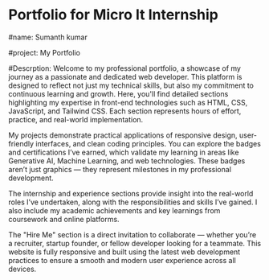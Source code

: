 
# Portfolio for Micro It Internship 


#name: Sumanth  kumar


#project: My Portfolio


#Descrption:
Welcome to my professional portfolio, a showcase of my journey as a passionate and dedicated web developer. This platform is designed to reflect not just my technical skills, but also my commitment to continuous learning and growth. Here, you'll find detailed sections highlighting my expertise in front-end technologies such as HTML, CSS, JavaScript, and Tailwind CSS. Each section represents hours of effort, practice, and real-world implementation.

My projects demonstrate practical applications of responsive design, user-friendly interfaces, and clean coding principles. You can explore the badges and certifications I’ve earned, which validate my learning in areas like Generative AI, Machine Learning, and web technologies. These badges aren’t just graphics — they represent milestones in my professional development.

The internship and experience sections provide insight into the real-world roles I’ve undertaken, along with the responsibilities and skills I’ve gained. I also include my academic achievements and key learnings from coursework and online platforms.

The "Hire Me" section is a direct invitation to collaborate — whether you’re a recruiter, startup founder, or fellow developer looking for a teammate. This website is fully responsive and built using the latest web development practices to ensure a smooth and modern user experience across all devices.



